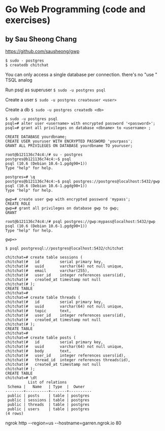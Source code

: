 # Go Web Programming (code and exercises)
## by Sau Sheong Chang

https://github.com/sausheong/gwp

```shell
$ sudo - postgres
$ createdb chitchat
```
You can only access a single database per connection. there's no
"use <db>" TSQL analog

Run psql as superuser
`$ sudo -u postgres psql`

Create a user
`$ sudo -u postgres createuser <user>`

Create a db
`$ sudo -u postgres createdb <db>`

```shell
$ sudo -u postgres psql
psql=# alter user <username> with encrypted password '<password>';
psql=# grant all privileges on database <dbname> to <username> ;
```

```postgres
CREATE DATABASE yourdbname;
CREATE USER youruser WITH ENCRYPTED PASSWORD 'yourpass';
GRANT ALL PRIVILEGES ON DATABASE yourdbname TO youruser;
```

```
root@b121136c74c4:/# su - postgres
postgres@b121136c74c4:~$ psql
psql (10.6 (Debian 10.6-1.pgdg90+1))
Type "help" for help.

postgres=# \q
postgres@b121136c74c4:~$ psql postgres://postgres@localhost:5432/gwp
psql (10.6 (Debian 10.6-1.pgdg90+1))
Type "help" for help.

gwp=# create user gwp with encrypted password 'mypass';
CREATE ROLE
gwp=# grant all privileges on database gwp to gwp;
GRANT
```

```shell
root@b121136c74c4:/# psql postgres://gwp:mypass@localhost:5432/gwp
psql (10.6 (Debian 10.6-1.pgdg90+1))
Type "help" for help.

gwp=>
```

```shell
$ psql postgresql://postgres@localhost:5432/chitchat
```
```psql
chitchat=# create table sessions (
chitchat(#   id         serial primary key,
chitchat(#   uuid       varchar(64) not null unique,
chitchat(#   email      varchar(255),
chitchat(#   user_id    integer references users(id),
chitchat(#   created_at timestamp not null
chitchat(# );
CREATE TABLE
chitchat=#
chitchat=# create table threads (
chitchat(#   id         serial primary key,
chitchat(#   uuid       varchar(64) not null unique,
chitchat(#   topic      text,
chitchat(#   user_id    integer references users(id),
chitchat(#   created_at timestamp not null
chitchat(# );
CREATE TABLE
chitchat=#
chitchat=# create table posts (
chitchat(#   id         serial primary key,
chitchat(#   uuid       varchar(64) not null unique,
chitchat(#   body       text,
chitchat(#   user_id    integer references users(id),
chitchat(#   thread_id  integer references threads(id),
chitchat(#   created_at timestamp not null
chitchat(# );
CREATE TABLE
chitchat=# \dt
          List of relations
 Schema |   Name   | Type  |  Owner
--------+----------+-------+----------
 public | posts    | table | postgres
 public | sessions | table | postgres
 public | threads  | table | postgres
 public | users    | table | postgres
(4 rows)
```

ngrok http --region=us --hostname=garren.ngrok.io 80
